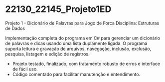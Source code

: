 # 22130_22145_Projeto1ED
 
Projeto 1 - Dicionário de Palavras para Jogo de Forca
Disciplina: Estruturas de Dados

Implementação completa do programa em C# para gerenciar um dicionário de palavras e dicas usando uma lista duplamente ligada. 
O programa suporta leitura e gravação de arquivos, navegação, inclusão, exclusão, pesquisa, listagem e edição de registros. 

- Projeto testado, finalizado, com tratamento robusto de erros e interface de fácil uso.
- Código comentado para facilitar manutenção e entendimento.